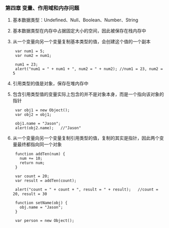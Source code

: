### 第四章 变量、作用域和内存问题

1. 基本数据类型：Undefined、Null、Boolean、Number、String
2. 基本数据类型在内存中占据固定大小的空间，因此被保存在栈内存中
3. 从一个变量向另一个变量复制基本类型的值，会创建这个值的一个副本
    
        var num1 = 5;
        var num2 = num1;

        num1 = 23;
        alert("num1 = " + num1 + ", num2 = " + num2); //num1 = 23, num2 = 5

4. 引用类型的值是对象，保存在堆内存中
5. 包含引用类型值的变量实际上包含的并不是对象本身，而是一个指向该对象的指针

        var obj1 = new Object();
        var obj2 = obj1;

        obj1.name = "Jason";
        alert(obj2.name);   //"Jason"

6. 从一个变量向另一个变量复制引用类型的值，复制的其实是指针，因此两个变量最终都指向同一个对象

        function addTen(num) {
          num += 10;
          return num;
        }

        var count = 20;
        var result = addTen(count);

        alert("count = " + count + ", result = " + result);   //count = 20, result = 30

        function setName(obj) {
          obj.name = "Jason";
        }

        var person = new Object();
        setName(person);

        alert(person.name);   //"Joason"

        function setName(obj) {
          obj.name = "Joason";
          obj = new Object();
          obj.name = "Ming Er";
        }

        var person = new Object();
        setName(person);
        alert(person.name);   //"Joason"
        
7. 确定一个值是哪种基本类型可以使用typeof操作符，而确定一个值是哪种引用类型可以使用instanceof操作符
8. 执行环境有全局环境和函数执行环境之分
9. 每次进入一个新执行环境，都会创建一个用于搜索变量和函数的作用域链
10. 函数的局部环境不仅有权访问函数作用域中的变量，而且有权访问其包含（父）环境，乃至全局环境
11. 全局环境只能访问在全局环境中定义的变量和函数，而不能直接访问局部环境中的任何数据
12. 变量的执行环境有助于确定应该何时释放内存
    1. JS是一门具有自动垃圾收集机制的编程语言
    2. 离开作用域的值将被自动标记为可以回收，因此将在垃圾收集期间被删除
    3. “标记清楚”是目前主流的垃圾收集算法，这种算法的思想是给当前不使用的值加上标记，然后再回收其内存
    4. 另一种垃圾收集算法是“引用计数”，这种算法的思想是跟踪记录所有值被引用的次数。js目前不是用这种算法
    5. 当代码中存在循环引用现象时，“引用计数”算法就会当值问题
    6. 解除变量的引用不仅有助于消除循环引用现象，而且对垃圾收集也有好处。为了确保有效地回收内存，应该及时解除不再使用的全局对象、全局对象属性以及循环引用变量的引用
13. js没有块级作用域

        if (true) {
          color = "blue";
        }

        alert(color);   //"blue"

    在js中，if语句中的变量声明会将变量添加到当前的执行环境中，但是在使用for语句时尤其要牢记这一差异

        for (var i = 0; i < 10; ++i) {
          doSomething(i);
        }

        alert(i);   //10

14. 使用var声明的变量会自动被添加到最接近的环境中

        function add(num1, num2) {
          var sum = num1 + num2;
          return sum;
        }

        var result = add(10, 20);   //30
        alert(sum);   //由于sum不是有效的变量，因此会导致错误

        function addTest(num1, num2) {
          var sum = num1 + num2;
          return sum;
        }

        var result = addTest(10, 20);   //30
        alert(sum);   //30，当不用var声明的时候变量会添加到全局环境中去，所以一定避免不使用var的情况

15. 
    <table>
      <tr>
        <td>Poo</td>
      </tr>
    </table>